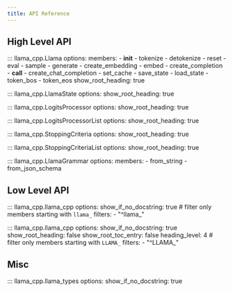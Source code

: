 ```yaml
---
title: API Reference
---
```


## High Level API

::: llama_cpp.Llama
    options:
        members:
            - __init__
            - tokenize
            - detokenize
            - reset
            - eval
            - sample
            - generate
            - create_embedding
            - embed
            - create_completion
            - __call__
            - create_chat_completion
            - set_cache
            - save_state
            - load_state
            - token_bos
            - token_eos
        show_root_heading: true

::: llama_cpp.LlamaState
    options:
        show_root_heading: true

::: llama_cpp.LogitsProcessor
    options:
        show_root_heading: true

::: llama_cpp.LogitsProcessorList
    options:
        show_root_heading: true

::: llama_cpp.StoppingCriteria
    options:
        show_root_heading: true

::: llama_cpp.StoppingCriteriaList
    options:
        show_root_heading: true

::: llama_cpp.LlamaGrammar
    options:
        members:
            - from_string
            - from_json_schema


## Low Level API

::: llama_cpp.llama_cpp
    options:
        show_if_no_docstring: true
        # filter only members starting with `llama_`
        filters:
            - "^llama_"

::: llama_cpp.llama_cpp
    options:
        show_if_no_docstring: true
        show_root_heading: false
        show_root_toc_entry: false
        heading_level: 4
        # filter only members starting with `LLAMA_`
        filters:
            - "^LLAMA_"

## Misc

::: llama_cpp.llama_types
    options:
        show_if_no_docstring: true